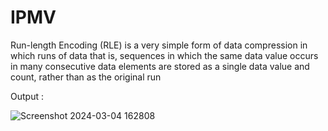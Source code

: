 # IPMV
Run-length Encoding (RLE) is a very simple form of data compression in which runs of data
that is, sequences in which the same data value occurs in many consecutive data elements are
stored as a single data value and count, rather than as the original run

Output :

![Screenshot 2024-03-04 162808](https://github.com/Aditi-180803/IPMV/assets/162120839/5d51e3c7-3518-41b7-9bb2-06f4f8e4c4be)
